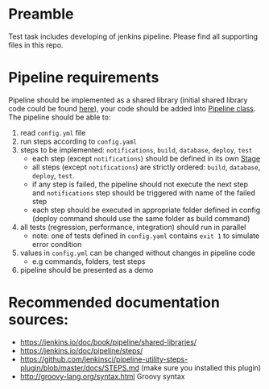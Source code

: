 # Preamble
Test task includes developing of jenkins pipeline. Please find all supporting files in this repo.

# Pipeline requirements

Pipeline should be implemented as a shared library (initial shared library code could be found [here](https://github.com/Brialius/test-pipeline-library)), your code should be added into [Pipeline class](https://github.com/Brialius/test-pipeline-library/blob/master/src/com/example/Pipeline.groovy). 
The pipeline should be able to:

1. read `config.yml` file
2. run steps according to `config.yaml`
3. steps to be implemented: `notifications`, `build`, `database`, `deploy`, `test`
    * each step (except `notifications`) should be defined in its own [Stage](https://jenkins.io/doc/pipeline/steps/pipeline-stage-step/)
    * all steps (except `notifications`) are strictly ordered: `build`, `database`, `deploy`, `test`.
    * if any step is failed, the pipeline should not execute the next step and `notifications` step should be triggered with name of the failed step
    * each step should be executed in appropriate folder defined in config (deploy command should use the same folder as build command)
4. all tests (regression, performance, integration) should run in parallel
    * note: one of tests defined in `config.yaml` contains `exit 1` to simulate error condition
5. values in `config.yml` can be changed without changes in pipeline code
    * e.g commands, folders, test steps
6. pipeline should be presented as a demo

# Recommended documentation sources:

* https://jenkins.io/doc/book/pipeline/shared-libraries/
* https://jenkins.io/doc/pipeline/steps/ 
* https://github.com/jenkinsci/pipeline-utility-steps-plugin/blob/master/docs/STEPS.md (make sure you installed this plugin)
* http://groovy-lang.org/syntax.html Groovy syntax
